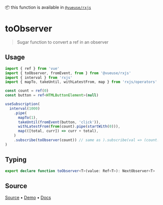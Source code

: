 <!--DEMO_STARTS-->
<script setup>
import Demo from './demo.vue'
</script>
<DemoContainer><Demo/></DemoContainer>
<!--DEMO_ENDS-->

<!--HEAD_STARTS-->
📦 this function is available in [`@vueuse/rxjs`](/?path=/story/rxjs--readme)


<!--HEAD_ENDS-->


# toObserver

> Sugar function to convert a ref in an observer

## Usage

```ts
import { ref } from 'vue'
import { toObserver, fromEvent, from } from '@vueuse/rxjs'
import { interval } from 'rxjs'
import { mapTo, takeUntil, withLatestFrom, map } from 'rxjs/operators'

const count = ref(0)
const button = ref<HTMLButtonElement>(null)

useSubscription(
  interval(1000)
    .pipe(
      mapTo(1),
      takeUntil(fromEvent(button, 'click')),
      withLatestFrom(from(count).pipe(startWith(0))),
      map(([total, curr]) => curr + total),
    )
    .subscribe(toObserver(count)) // same as ).subscribe(val => (count.value = val))
) 
```


<!--FOOTER_STARTS-->
## Typing

```typescript
export declare function toObserver<T>(value: Ref<T>): NextObserver<T>
```

## Source

[Source](https://github.com/antfu/vueuse/blob/master/packages/rxjs/toObserver/index.ts) • [Demo](https://github.com/antfu/vueuse/blob/master/packages/rxjs/toObserver/demo.vue) • [Docs](https://github.com/antfu/vueuse/blob/master/packages/rxjs/toObserver/index.md)


<!--FOOTER_ENDS-->